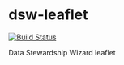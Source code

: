 # dsw-leaflet

[![Build Status](https://travis-ci.org/DataStewardshipWizard/dsw-leaflet.svg?branch=master)](https://travis-ci.org/DataStewardshipWizard/dsw-leaflet)

Data Stewardship Wizard leaflet
